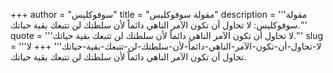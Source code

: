 +++
author = "سوفوكليس"
title = "مقولة سوفوكليس"
description = '''مقولة سوفوكليس: لا تحاول أن تكون الآمر الناهي دائماً لأن سلطتك لن تتبعك بقية حياتك.'''
quote = '''لا تحاول أن تكون الآمر الناهي دائماً لأن سلطتك لن تتبعك بقية حياتك.'''
slug = '''لا-تحاول-أن-تكون-الآمر-الناهي-دائماً-لأن-سلطتك-لن-تتبعك-بقية-حياتك'''
+++
لا تحاول أن تكون الآمر الناهي دائماً لأن سلطتك لن تتبعك بقية حياتك.
